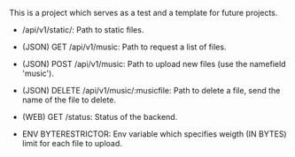 This is a project which serves as a test and a template for future projects.

-  /api/v1/static/: Path to static files.

- (JSON) GET /api/v1/music: Path to request a list of files.
- (JSON) POST /api/v1/music: Path to upload new files (use the namefield 'music').
- (JSON) DELETE /api/v1/music/:musicfile: Path to delete a file, send the name of the file to delete.

- (WEB)  GET /status: Status of the backend.

- ENV BYTERESTRICTOR: Env variable which specifies weigth (IN BYTES) limit for each file to upload.

